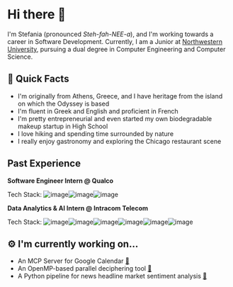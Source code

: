 # Hi there 👋

<!--
**stefania-vasileiadou/stefania-vasileiadou** is a ✨ _special_ ✨ repository because its `README.md` (this file) appears on your GitHub profile.

Here are some ideas to get you started:

- 🔭 I’m currently working on ...
- 🌱 I’m currently learning ...
- 👯 I’m looking to collaborate on ...
- 🤔 I’m looking for help with ...
- 💬 Ask me about ...
- 📫 How to reach me: ...
- 😄 Pronouns: ...
- ⚡ Fun fact: ...
-->

I'm Stefania (pronounced <em>Steh-fah-NEE-a</em>), and I'm working towards a career in Software Development. Currently, I am a Junior at [Northwestern University](https://www.mccormick.northwestern.edu/), pursuing a dual degree in Computer Engineering and Computer Science.

## 🧩 Quick Facts 
- I'm originally from Athens, Greece, and I have heritage from the island on which the Odyssey is based
- I'm fluent in Greek and English and proficient in French
- I'm pretty entrepreneurial and even started my own biodegradable makeup startup in High School
- I love hiking and spending time surrounded by nature
- I really enjoy gastronomy and exploring the Chicago restaurant scene

## Past Experience
**Software Engineer Intern @ Qualco**

Tech Stack:
![image]({https://img.shields.io/badge/TypeScript-007ACC?style=for-the-badge&logo=typescript&logoColor=white})![image]({https://img.shields.io/badge/Azure_DevOps-0078D7?style=for-the-badge&logo=azure-devops&logoColor=white})![image]({https://img.shields.io/badge/Docker-2CA5E0?style=for-the-badge&logo=docker&logoColor=white})

**Data Analytics & AI Intern @ Intracom Telecom**
	
Tech Stack:
![image]({https://img.shields.io/badge/Python-FFD43B?style=for-the-badge&logo=python&logoColor=blue})![image]({https://img.shields.io/badge/Pandas-2C2D72?style=for-the-badge&logo=pandas&logoColor=white})![image]({https://img.shields.io/badge/PyTorch-EE4C2C?style=for-the-badge&logo=pytorch&logoColor=white})![image]({https://img.shields.io/badge/TensorFlow-FF6F00?style=for-the-badge&logo=tensorflow&logoColor=white})![image]({https://img.shields.io/badge/Keras-D00000?style=for-the-badge&logo=Keras&logoColor=white})![image]({https://img.shields.io/badge/scikit_learn-F7931E?style=for-the-badge&logo=scikit-learn&logoColor=white})


## ⚙️ I'm currently working on...
- An MCP Server for Google Calendar [🔗](https://github.com/stefania-vasileiadou/gcal-mcp)
- An OpenMP-based parallel deciphering tool [🔗](https://github.com/stefania-vasileiadou/parallel-cryptanalysis)
- A Python pipeline for news headline market sentiment analysis [🔗](https://github.com/stefania-vasileiadou/nlp-market-sentiment)
